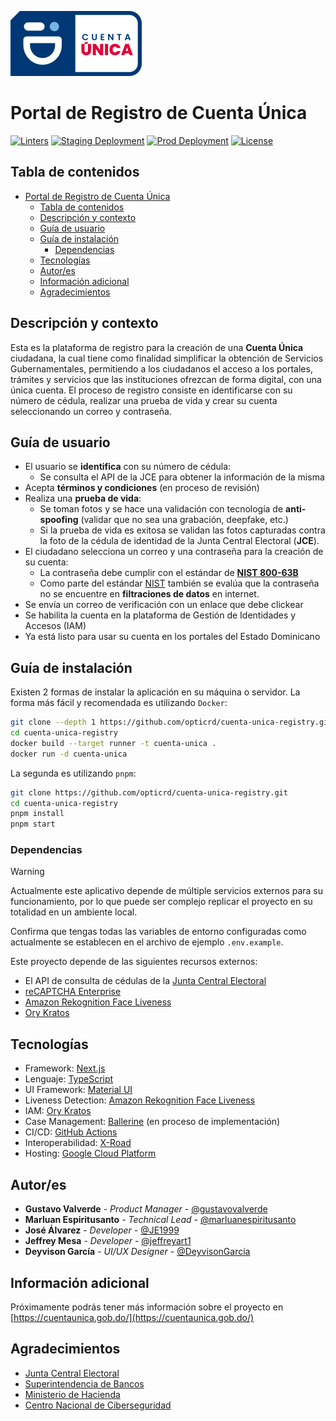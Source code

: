 ![logo-cuenta-unica.svg](public/assets/logo.svg)

# Portal de Registro de Cuenta Única

[![Linters](https://github.com/opticrd/cuenta-unica-registry/actions/workflows/ci-check-linters.yml/badge.svg)](https://github.com/opticrd/cuenta-unica-registry/actions/workflows/ci-check-linters.yml)
[![Staging Deployment](https://github.com/opticrd/cuenta-unica-registry/actions/workflows/cd-deploy-to-test.yml/badge.svg)](https://github.com/opticrd/cuenta-unica-registry/actions/workflows/cd-deploy-to-test.yml)
[![Prod Deployment](https://github.com/opticrd/cuenta-unica-registry/actions/workflows/cd-deploy-to-prod.yml/badge.svg)](https://github.com/opticrd/cuenta-unica-registry/actions/workflows/cd-deploy-to-prod.yml)
[![License](https://img.shields.io/github/license/opticrd/cuenta-unica-registry?style&color=blue)](LICENSE)

## Tabla de contenidos

- [Portal de Registro de Cuenta Única](#portal-de-registro-de-cuenta-única)
  - [Tabla de contenidos](#tabla-de-contenidos)
  - [Descripción y contexto](#descripción-y-contexto)
  - [Guía de usuario](#guía-de-usuario)
  - [Guía de instalación](#guía-de-instalación)
    - [Dependencias](#dependencias)
  - [Tecnologías](#tecnologías)
  - [Autor/es](#autores)
  - [Información adicional](#información-adicional)
  - [Agradecimientos](#agradecimientos)

## Descripción y contexto

Esta es la plataforma de registro para la creación de una **Cuenta Única** ciudadana, la cual tiene como finalidad simplificar la obtención de Servicios Gubernamentales, permitiendo a los ciudadanos el acceso a los portales, trámites y servicios que las instituciones ofrezcan de forma digital, con una única cuenta. El proceso de registro consiste en identificarse con su número de cédula, realizar una prueba de vida y crear su cuenta seleccionando un correo y contraseña.

## Guía de usuario

- El usuario se **identifica** con su número de cédula:
  - Se consulta el API de la JCE para obtener la información de la misma
- Acepta **términos y condiciones** (en proceso de revisión)
- Realiza una **prueba de vida**:
  - Se toman fotos y se hace una validación con tecnología de **anti-spoofing** (validar que no sea una grabación, deepfake, etc.)
  - Si la prueba de vida es exitosa se validan las fotos capturadas contra la foto de la cédula de identidad de la Junta Central Electoral (**JCE**).
- El ciudadano selecciona un correo y una contraseña para la creación de su cuenta:
  - La contraseña debe cumplir con el estándar de [**NIST 800-63B**](https://pages.nist.gov/800-63-3/sp800-63b.html)
  - Como parte del estándar [NIST](https://pages.nist.gov/800-63-3/sp800-63b.html) también se evalúa que la contraseña no se encuentre en **filtraciones de datos** en internet.
- Se envía un correo de verificación con un enlace que debe clickear
- Se habilita la cuenta en la plataforma de Gestión de Identidades y Accesos (IAM)
- Ya está listo para usar su cuenta en los portales del Estado Dominicano

## Guía de instalación

Existen 2 formas de instalar la aplicación en su máquina o servidor. La forma más fácil y recomendada es utilizando `Docker`:

```bash
git clone --depth 1 https://github.com/opticrd/cuenta-unica-registry.git
cd cuenta-unica-registry
docker build --target runner -t cuenta-unica .
docker run -d cuenta-unica
```

La segunda es utilizando `pnpm`:

```bash
git clone https://github.com/opticrd/cuenta-unica-registry.git
cd cuenta-unica-registry
pnpm install
pnpm start
```

### Dependencias

> [!WARNING]
> Actualmente este aplicativo depende de múltiple servicios externos para su funcionamiento, por lo que puede ser complejo replicar el proyecto en su totalidad en un ambiente local.

Confirma que tengas todas las variables de entorno configuradas como actualmente se establecen en el archivo de ejemplo `.env.example`.

Este proyecto depende de las siguientes recursos externos:

- El API de consulta de cédulas de la [Junta Central Electoral](https://jce.gob.do/)
- [reCAPTCHA Enterprise](https://cloud.google.com/recaptcha-enterprise)
- [Amazon Rekognition Face Liveness](https://aws.amazon.com/rekognition/face-liveness/)
- [Ory Kratos](https://www.ory.sh/kratos/)

## Tecnologías

- Framework: [Next.js](https://nextjs.org/)
- Lenguaje: [TypeScript](https://www.typescriptlang.org/)
- UI Framework: [Material UI](https://material-ui.com/)
- Liveness Detection: [Amazon Rekognition Face Liveness](https://aws.amazon.com/rekognition/face-liveness/)
- IAM: [Ory Kratos](https://www.ory.sh/kratos/)
- Case Management: [Ballerine](https://ballerine.com/) (en proceso de implementación)
- CI/CD: [GitHub Actions](https://github.com/features/actions)
- Interoperabilidad: [X-Road](https://x-road.global/)
- Hosting: [Google Cloud Platform](https://cloud.google.com/)

## Autor/es

- **Gustavo Valverde** - _Product Manager_ - [@gustavovalverde](https://github.com/gustavovalverde)
- **Marluan Espiritusanto** - *Technical Lead* - [@marluanespiritusanto](https://github.com/marluanespiritusanto)
- **José Álvarez** - *Developer* - [@JE1999](https://github.com/JE1999)
- **Jeffrey Mesa** - *Developer* - [@jeffreyart1](https://github.com/jeffreyart1)
- **Deyvison García** - _UI/UX Designer_ - [@DeyvisonGarcia](https://github.com/DeyvisonGarcia)

## Información adicional

Próximamente podrás tener más información sobre el proyecto en [https://cuentaunica.gob.do/](https://cuentaunica.gob.do/)

## Agradecimientos

- [Junta Central Electoral](https://jce.gob.do/)
- [Superintendencia de Bancos](https://www.sib.gob.do/)
- [Ministerio de Hacienda](https://www.hacienda.gob.do/)
- [Centro Nacional de Ciberseguridad](https://cncs.gob.do/)
